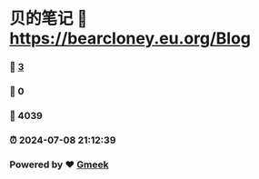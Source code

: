 # 贝的笔记 :link: https://bearcloney.eu.org/Blog 
### :page_facing_up: [3](https://bearcloney.eu.org/Blog/tag.html) 
### :speech_balloon: 0 
### :hibiscus: 4039 
### :alarm_clock: 2024-07-08 21:12:39 
### Powered by :heart: [Gmeek](https://github.com/Meekdai/Gmeek)
